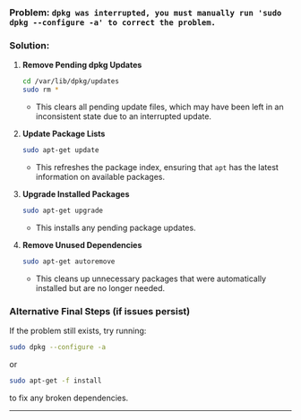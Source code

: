 ### Problem: `dpkg was interrupted, you must manually run 'sudo dpkg --configure -a' to correct the problem.`

### **Solution:**
1. **Remove Pending dpkg Updates**  
   ```bash
   cd /var/lib/dpkg/updates
   sudo rm *
   ```
   - This clears all pending update files, which may have been left in an inconsistent state due to an interrupted update.

2. **Update Package Lists**  
   ```bash
   sudo apt-get update
   ```
   - This refreshes the package index, ensuring that `apt` has the latest information on available packages.

3. **Upgrade Installed Packages**  
   ```bash
   sudo apt-get upgrade
   ```
   - This installs any pending package updates.

4. **Remove Unused Dependencies**  
   ```bash
   sudo apt-get autoremove
   ```
   - This cleans up unnecessary packages that were automatically installed but are no longer needed.

### **Alternative Final Steps (if issues persist)**  
If the problem still exists, try running:  
```bash
sudo dpkg --configure -a
```
or  
```bash
sudo apt-get -f install
```
to fix any broken dependencies.

---
